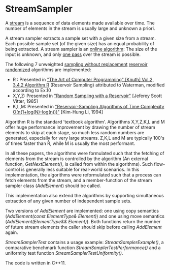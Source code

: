 # StreamSampler
A [stream](https://en.wikipedia.org/wiki/Stream_(computing)) is a sequence of data elements made available over time. The number of elements in the stream is usually large and unknown a priori. 

A stream sampler extracts a sample set with a given size from a stream. Each possible sample set (of the given size) has an equal probability of being extracted. A stream sampler is an [online algorithm](https://en.wikipedia.org/wiki/Online_algorithm): The size of the input is unknown, and only [one pass](https://en.wikipedia.org/wiki/One-pass_algorithm) over the stream is possible. 

The following 7 unweighted [sampling without replacement](https://en.wikipedia.org/wiki/Simple_random_sample) [reservoir](https://en.wikipedia.org/wiki/Reservoir_sampling) [randomized](https://en.wikipedia.org/wiki/Randomized_algorithm) algorithms are implemented:

 - R    : Presented in ["The Art of Computer Programming" [Knuth] Vol.2, 3.4.2 Algorithm R](https://books.google.co.il/books?id=Zu-HAwAAQBAJ&printsec=frontcover&hl=iw&source=gbs_ge_summary_r&cad=0#v=onepage&q&f=false) (Reservoir Sampling) attributed to Waterman, modified according to Ex.10
 - X,Y,Z: Presented in ["Random Sampling with a Reservoir"](http://www.cs.umd.edu/~samir/498/vitter.pdf) [Jeferey Scott Vitter, 1985]
 - K,L,M: Presented in ["Reservoir-Sampling Algorithms of Time Complexity O(n(1+log(N)-log(n)))"](http://dl.acm.org/citation.cfm?id=198435) [Kim-Hung Li, 1994]

Algorithm R is the standard 'textbook algorithm'. Algorithms X,Y,Z,K,L and M offer huge performance improvement by drawing the number of stream elements to skip at each stage, so much less random numbers are generated, especially for very large streams. Z,K,L and M are typically 100's of times faster than R, while M is usually the most performant.

In all these papers, the algorithms were formulated such that the fetching of elements from the stream is controlled by the algorithm (An external function, *GetNextElement()*, is called from within the algorithms). Such flow-control is generally less suitable for real-world scenarios. In this implementation, the algorithms were reformulated such that a process can fetch elements from the stream, and a member-function of the stream sampler class (*AddElement*) should be called.

This implementation also extend the algorithms by supporting simultaneous extraction of any given number of independent sample sets.

Two versions of *AddElement* are implemented: one using copy semantics (*AddElement(const ElementType& Element)*) and one using move semantics (*AddElement(ElementType&& Element)*). Both functions return the number of future stream elements the caller should skip before calling *AddElement* again.

*StreamSamplerTest* contains a usage example: *StreamSamplerExample()*, a comparative benchmark function *StreamSamplerTestPerformance()* and a uniformity test function *StreamSamplerTestUniformity()*.

The code is written in C++11.
